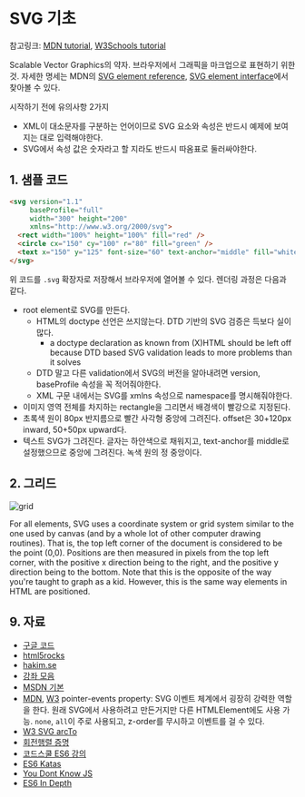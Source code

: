 # SVG 기초

참고링크: [MDN tutorial](https://developer.mozilla.org/ko/docs/Web/SVG/Tutorial), [W3Schools tutorial](http://www.w3schools.com/svg/)

Scalable Vector Graphics의 약자. 브라우저에서 그래픽을 마크업으로 표현하기 위한 것. 자세한 명세는 MDN의 [SVG element reference](https://developer.mozilla.org/ko/docs/Web/SVG/Element), [SVG element interface](https://developer.mozilla.org/en-US/docs/Web/API/Document_Object_Model#SVG_interfaces)에서 찾아볼 수 있다.

시작하기 전에 유의사항 2가지

- XML이 대소문자를 구분하는 언어이므로 SVG 요소와 속성은 반드시 예제에 보여지는 대로 입력해야한다.
- SVG에서 속성 값은 숫자라고 할 지라도 반드시 따옴표로 둘러싸야한다.

## 1. 샘플 코드

```html
<svg version="1.1"
     baseProfile="full"
     width="300" height="200"
     xmlns="http://www.w3.org/2000/svg">
  <rect width="100%" height="100%" fill="red" />
  <circle cx="150" cy="100" r="80" fill="green" />
  <text x="150" y="125" font-size="60" text-anchor="middle" fill="white">SVG</text>
</svg>
```

위 코드를 `.svg` 확장자로 저장해서 브라우저에 열어볼 수 있다. 렌더링 과정은 다음과 같다.

- root element로 SVG를 만든다.
    + HTML의 doctype 선언은 쓰지않는다. DTD 기반의 SVG 검증은 득보다 실이 많다.
        * a doctype declaration as known from (X)HTML should be left off because DTD based SVG validation leads to more problems than it solves
    + DTD 말고 다른 validation에서 SVG의 버전을 알아내려면 version, baseProfile 속성을 꼭 적어줘야한다.
    + XML 구문 내에서는 SVG를 xmlns 속성으로 namespace를 명시해줘야한다.
- 이미지 영역 전체를 차지하는 rectangle을 그리면서 배경색이 빨강으로 지정된다.
- 초록색 원이 80px 반지름으로 빨간 사각형 중앙에 그려진다. offset은 30+120px inward, 50+50px upward다.
- 텍스트 SVG가 그려진다. 글자는 하얀색으로 채워지고, text-anchor를 middle로 설정했으므로 중앙에 그려진다. 녹색 원의 정 중앙이다.

## 2. 그리드

![grid](https://developer.mozilla.org/@api/deki/files/78/=Canvas_default_grid.png)

For all elements, SVG uses a coordinate system or grid system similar to the one used by canvas (and by a whole lot of other computer drawing routines). That is, the top left corner of the document is considered to be the point (0,0). Positions are then measured in pixels from the top left corner, with the positive x direction being to the right, and the positive y direction being to the bottom. Note that this is the opposite of the way you're taught to graph as a kid. However, this is the same way elements in HTML are positioned.

## 9. 자료

- [구글 코드](https://code.google.com/archive/p/svgweb/)
- [html5rocks](http://www.html5rocks.com/ko/features/graphics)
- [hakim.se](http://hakim.se/)
- [강좌 모음](http://modangs.tistory.com/548)
- [MSDN 기본](https://msdn.microsoft.com/ko-kr/library/gg193979)
- [MDN](https://developer.mozilla.org/ko/docs/Web/SVG/Attribute/pointer-events), [W3](https://www.w3.org/TR/SVG/interact.html#PointerEventsProperty) pointer-events property: SVG 이벤트 체계에서 굉장히 강력한 역할을 한다. 원래 SVG에서 사용하려고 만든거지만 다른 HTMLElement에도 사용 가능. `none`, `all`이 주로 사용되고, z-order를 무시하고 이벤트를 걸 수 있다.
- [W3 SVG arcTo](https://www.w3.org/TR/SVG/paths.html#PathDataEllipticalArcCommands)
- [회전행렬 증명](http://egloos.zum.com/saruchi/v/2079220)
- [코드스쿨 ES6 강의](http://campus.codeschool.com/courses/es2015-the-shape-of-javascript-to-come/)
- [ES6 Katas](http://es6katas.org/)
- [You Dont Know JS](https://github.com/getify/You-Dont-Know-JS/tree/master/es6%20%26%20beyond)
- [ES6 In Depth](http://hacks.mozilla.or.kr/category/es6-in-depth/)






















